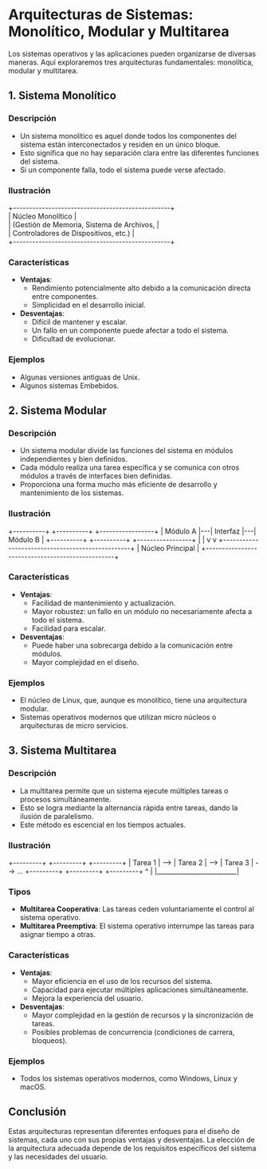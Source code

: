 # Arquitecturas de Sistemas: Monolítico, Modular y Multitarea

Los sistemas operativos y las aplicaciones pueden organizarse de diversas maneras. Aquí exploraremos tres arquitecturas fundamentales: monolítica, modular y multitarea.

## 1. Sistema Monolítico

### Descripción

* Un sistema monolítico es aquel donde todos los componentes del sistema están interconectados y residen en un único bloque.
* Esto significa que no hay separación clara entre las diferentes funciones del sistema.
* Si un componente falla, todo el sistema puede verse afectado.

### Ilustración

+-------------------------------------------------+   
|            Núcleo Monolítico                    |   
|   (Gestión de Memoria, Sistema de Archivos,     |   
|    Controladores de Dispositivos, etc.)         |   
+-------------------------------------------------+   


### Características

* **Ventajas**:
    * Rendimiento potencialmente alto debido a la comunicación directa entre componentes.
    * Simplicidad en el desarrollo inicial.
* **Desventajas**:
    * Difícil de mantener y escalar.
    * Un fallo en un componente puede afectar a todo el sistema.
    * Dificultad de evolucionar.

### Ejemplos

* Algunas versiones antiguas de Unix.
* Algunos sistemas Embebidos.

## 2. Sistema Modular

### Descripción

* Un sistema modular divide las funciones del sistema en módulos independientes y bien definidos.
* Cada módulo realiza una tarea específica y se comunica con otros módulos a través de interfaces bien definidas.
* Proporciona una forma mucho más eficiente de desarrollo y mantenimiento de los sistemas.

### Ilustración

+----------+   +----------+   +-----------------+
| Módulo A |---| Interfaz |---| Módulo B        |
+----------+   +----------+   +-----------------+
|                                   |
v                                   v
+-------------------------------------------------+
|                    Núcleo Principal                   |
+-------------------------------------------------+


### Características

* **Ventajas**:
    * Facilidad de mantenimiento y actualización.
    * Mayor robustez: un fallo en un módulo no necesariamente afecta a todo el sistema.
    * Facilidad para escalar.
* **Desventajas**:
    * Puede haber una sobrecarga debido a la comunicación entre módulos.
    * Mayor complejidad en el diseño.

### Ejemplos

* El núcleo de Linux, que, aunque es monolítico, tiene una arquitectura modular.
* Sistemas operativos modernos que utilizan micro núcleos o arquitecturas de micro servicios.

## 3. Sistema Multitarea

### Descripción

* La multitarea permite que un sistema ejecute múltiples tareas o procesos simultáneamente.
* Esto se logra mediante la alternancia rápida entre tareas, dando la ilusión de paralelismo.
* Este método es escencial en los tiempos actuales.

### Ilustración

+---------+     +---------+     +---------+
| Tarea 1 | --> | Tarea 2 | --> | Tarea 3 | --> ...
+---------+     +---------+     +---------+
^                         |
|_________________________|


### Tipos

* **Multitarea Cooperativa**: Las tareas ceden voluntariamente el control al sistema operativo.
* **Multitarea Preemptiva**: El sistema operativo interrumpe las tareas para asignar tiempo a otras.

### Características

* **Ventajas**:
    * Mayor eficiencia en el uso de los recursos del sistema.
    * Capacidad para ejecutar múltiples aplicaciones simultáneamente.
    * Mejora la experiencia del usuario.
* **Desventajas**:
    * Mayor complejidad en la gestión de recursos y la sincronización de tareas.
    * Posibles problemas de concurrencia (condiciones de carrera, bloqueos).

### Ejemplos

* Todos los sistemas operativos modernos, como Windows, Linux y macOS.

## Conclusión

Estas arquitecturas representan diferentes enfoques para el diseño de sistemas, cada uno con sus propias ventajas y desventajas. La elección de la arquitectura adecuada depende de los requisitos específicos del sistema y las necesidades del usuario.
